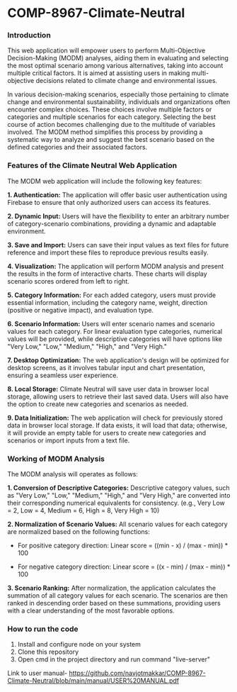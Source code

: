 # COMP-8967-Climate-Neutral

### Introduction 

This web application will empower users to perform Multi-Objective Decision-Making (MODM) analyses, aiding them in evaluating and selecting the most optimal scenario among various alternatives, taking into account multiple critical factors. It is aimed at assisting users in making multi-objective decisions related to climate change and environmental issues. 

In various decision-making scenarios, especially those pertaining to climate change and environmental sustainability, individuals and organizations often encounter complex choices. These choices involve multiple factors or categories and multiple scenarios for each category. Selecting the best course of action becomes challenging due to the multitude of variables involved. The MODM method simplifies this process by providing a systematic way to analyze and suggest the best scenario based on the defined categories and their associated factors. 


### Features of the Climate Neutral Web Application 

The MODM web application will include the following key features: 

**1. Authentication:** The application will offer basic user authentication using Firebase to ensure that only authorized users can access its features. 

**2. Dynamic Input:** Users will have the flexibility to enter an arbitrary number of category-scenario combinations, providing a dynamic and adaptable environment. 

**3. Save and Import:** Users can save their input values as text files for future reference and import these files to reproduce previous results easily. 

**4. Visualization:** The application will perform MODM analysis and present the results in the form of interactive charts. These charts will display scenario scores ordered from left to right. 

**5. Category Information:** For each added category, users must provide essential information, including the category name, weight, direction (positive or negative impact), and evaluation type. 

**6. Scenario Information:** Users will enter scenario names and scenario values for each category. For linear evaluation type categories, numerical values will be provided, while descriptive categories will have options like "Very Low," "Low," "Medium," "High," and "Very High." 

**7. Desktop Optimization:** The web application's design will be optimized for desktop screens, as it involves tabular input and chart presentation, ensuring a seamless user experience. 

**8. Local Storage:** Climate Neutral will save user data in browser local storage, allowing users to retrieve their last saved data. Users will also have the option to create new categories and scenarios as needed. 

**9. Data Initialization:** The web application will check for previously stored data in browser local storage. If data exists, it will load that data; otherwise, it will provide an empty table for users to create new categories and scenarios or import inputs from a text file. 

### Working of MODM Analysis 

The MODM analysis will operates as follows: 

**1. Conversion of Descriptive Categories:** Descriptive category values, such as "Very Low," "Low," "Medium," "High," and "Very High," are converted into their corresponding numerical equivalents for consistency. (e.g., Very Low = 2, Low = 4, Medium = 6, High = 8, Very High = 10) 

**2. Normalization of Scenario Values:** All scenario values for each category are normalized based on the following functions: 

   - For positive category direction: Linear score = ((min - x) / (max - min)) * 100 

   - For negative category direction: Linear score = ((x - min) / (max - min)) * 100 

**3. Scenario Ranking:** After normalization, the application calculates the summation of all category values for each scenario. The scenarios are then ranked in descending order based on these summations, providing users with a clear understanding of the most favorable options. 

### How to run the code
1. Install and configure node on your system
2. Clone this repository
3. Open cmd in the project directory and run command "live-server"

Link to user manual- https://github.com/navjotmakkar/COMP-8967-Climate-Neutral/blob/main/manual/USER%20MANUAL.pdf
